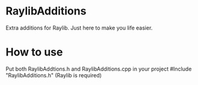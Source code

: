 # RaylibAdditions
Extra additions for Raylib.
Just here to make you life easier.

# How to use

Put both RaylibAddtions.h and RaylibAdditions.cpp in your project
#Include "RaylibAdditions.h"
(Raylib is required)
